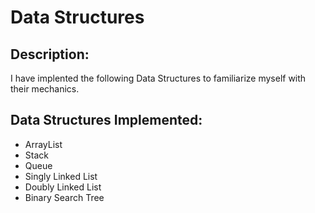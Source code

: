 # Data Structures

## Description:
I have implented the following Data Structures to familiarize myself with their mechanics.

## Data Structures Implemented:
- ArrayList
- Stack
- Queue
- Singly Linked List
- Doubly Linked List
- Binary Search Tree
